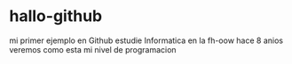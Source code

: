 # hallo-github
mi primer ejemplo en Github
estudie Informatica en la fh-oow hace 8 anios
veremos como esta mi nivel de programacion
